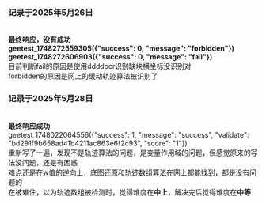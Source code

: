 <h3>记录于2025年5月26日</h3></br>
<b>最终响应，没有成功</b></br>
<b>geetest_1748272559305({"success": 0, "message": "forbidden"})</b></br>
<b>geetest_1748272606903({"success": 0, "message": "fail"})</b></br>
目前判断fail的原因是使用ddddocr识别缺块横坐标没识别对</br>
forbidden的原因是网上的缓动轨迹算法被识别了

<h3>记录于2025年5月28日</h3></br>
<b>最终响应成功</b></br>
geetest_1748022064556({"success": 1, "message": "success", "validate": "bd291f9b658ad41b4211ac863e6f2c93", "score": "1"})</br>
重新写了一遍，发现不是轨迹算法的问题，是变量作用域的问题，但感觉原来的写法没问题，还是有困惑</br>
难点还是在w值的逆向上，底图还原和轨迹数组算法在网上都能找到，都是没有问题的</br>
在被难住，以为轨迹数组被检测时，觉得难度在<b>中上</b>，解决完后觉得难度在<b>中等<b/>



